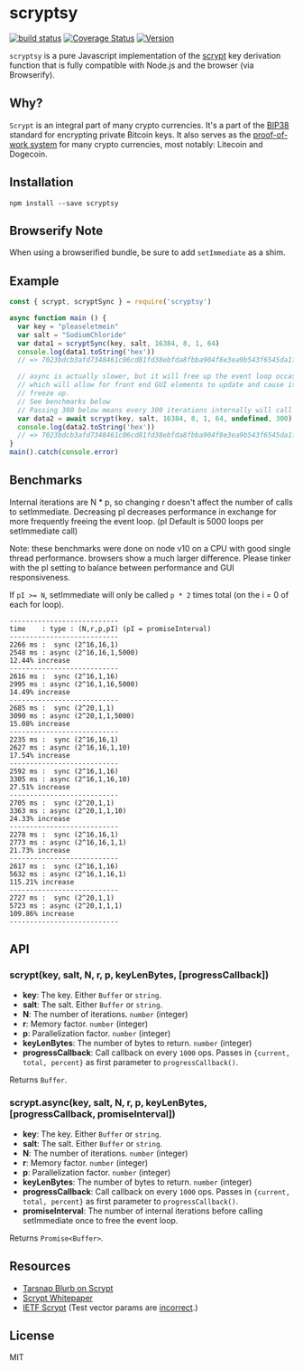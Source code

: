 scryptsy
========

[![build status](https://secure.travis-ci.org/cryptocoinjs/scryptsy.svg)](http://travis-ci.org/cryptocoinjs/scryptsy)
[![Coverage Status](https://img.shields.io/coveralls/cryptocoinjs/scryptsy.svg)](https://coveralls.io/r/cryptocoinjs/scryptsy)
[![Version](http://img.shields.io/npm/v/scryptsy.svg)](https://www.npmjs.org/package/scryptsy)

`scryptsy` is a pure Javascript implementation of the [scrypt][wiki] key derivation function that is fully compatible with Node.js and the browser (via Browserify).


Why?
----

`Scrypt` is an integral part of many crypto currencies. It's a part of the [BIP38](https://github.com/bitcoin/bips/blob/master/bip-0038.mediawiki) standard for encrypting private Bitcoin keys. It also serves as the [proof-of-work system](http://en.wikipedia.org/wiki/Proof-of-work_system) for many crypto currencies, most notably: Litecoin and Dogecoin.



Installation
------------

    npm install --save scryptsy



Browserify Note
------------

When using a browserified bundle, be sure to add `setImmediate` as a shim.



Example
-------

```js
const { scrypt, scryptSync } = require('scryptsy')

async function main () {
  var key = "pleaseletmein"
  var salt = "SodiumChloride"
  var data1 = scryptSync(key, salt, 16384, 8, 1, 64)
  console.log(data1.toString('hex'))
  // => 7023bdcb3afd7348461c06cd81fd38ebfda8fbba904f8e3ea9b543f6545da1f2d5432955613f0fcf62d49705242a9af9e61e85dc0d651e40dfcf017b45575887

  // async is actually slower, but it will free up the event loop occasionally
  // which will allow for front end GUI elements to update and cause it to not
  // freeze up.
  // See benchmarks below
  // Passing 300 below means every 300 iterations internally will call setImmediate once
  var data2 = await scrypt(key, salt, 16384, 8, 1, 64, undefined, 300)
  console.log(data2.toString('hex'))
  // => 7023bdcb3afd7348461c06cd81fd38ebfda8fbba904f8e3ea9b543f6545da1f2d5432955613f0fcf62d49705242a9af9e61e85dc0d651e40dfcf017b45575887
}
main().catch(console.error)
```


Benchmarks
-------

Internal iterations are N * p, so changing r doesn't affect the number of calls to setImmediate.
Decreasing pI decreases performance in exchange for more frequently freeing the event loop.
(pI Default is 5000 loops per setImmediate call)

Note: these benchmarks were done on node v10 on a CPU with good single thread performance.
browsers show a much larger difference. Please tinker with the pI setting to balance between
performance and GUI responsiveness.

If `pI >= N`, setImmediate will only be called `p * 2` times total (on the i = 0 of each for loop).

```
---------------------------
time    : type : (N,r,p,pI) (pI = promiseInterval)
---------------------------
2266 ms :  sync (2^16,16,1)
2548 ms : async (2^16,16,1,5000)
12.44% increase
---------------------------
2616 ms :  sync (2^16,1,16)
2995 ms : async (2^16,1,16,5000)
14.49% increase
---------------------------
2685 ms :  sync (2^20,1,1)
3090 ms : async (2^20,1,1,5000)
15.08% increase
---------------------------
2235 ms :  sync (2^16,16,1)
2627 ms : async (2^16,16,1,10)
17.54% increase
---------------------------
2592 ms :  sync (2^16,1,16)
3305 ms : async (2^16,1,16,10)
27.51% increase
---------------------------
2705 ms :  sync (2^20,1,1)
3363 ms : async (2^20,1,1,10)
24.33% increase
---------------------------
2278 ms :  sync (2^16,16,1)
2773 ms : async (2^16,16,1,1)
21.73% increase
---------------------------
2617 ms :  sync (2^16,1,16)
5632 ms : async (2^16,1,16,1)
115.21% increase
---------------------------
2727 ms :  sync (2^20,1,1)
5723 ms : async (2^20,1,1,1)
109.86% increase
---------------------------
```

API
---

### scrypt(key, salt, N, r, p, keyLenBytes, [progressCallback])

- **key**: The key. Either `Buffer` or `string`.
- **salt**: The salt. Either `Buffer` or `string`.
- **N**: The number of iterations. `number` (integer)
- **r**: Memory factor. `number` (integer)
- **p**: Parallelization factor. `number` (integer)
- **keyLenBytes**: The number of bytes to return. `number` (integer)
- **progressCallback**: Call callback on every `1000` ops. Passes in `{current, total, percent}` as first parameter to `progressCallback()`.

Returns `Buffer`.

### scrypt.async(key, salt, N, r, p, keyLenBytes, [progressCallback, promiseInterval])

- **key**: The key. Either `Buffer` or `string`.
- **salt**: The salt. Either `Buffer` or `string`.
- **N**: The number of iterations. `number` (integer)
- **r**: Memory factor. `number` (integer)
- **p**: Parallelization factor. `number` (integer)
- **keyLenBytes**: The number of bytes to return. `number` (integer)
- **progressCallback**: Call callback on every `1000` ops. Passes in `{current, total, percent}` as first parameter to `progressCallback()`.
- **promiseInterval**: The number of internal iterations before calling setImmediate once to free the event loop.

Returns `Promise<Buffer>`.



Resources
---------
- [Tarsnap Blurb on Scrypt][tarsnap]
- [Scrypt Whitepaper](http://www.tarsnap.com/scrypt/scrypt.pdf)
- [IETF Scrypt](https://tools.ietf.org/html/draft-josefsson-scrypt-kdf-00) (Test vector params are [incorrect](https://twitter.com/dchest/status/247734446881640448).)


License
-------

MIT


[wiki]: http://en.wikipedia.org/wiki/Scrypt
[tarsnap]: http://www.tarsnap.com/scrypt.html
